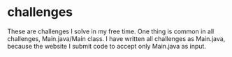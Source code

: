 challenges
==========

These are challenges I solve in my free time. One thing is common in all challenges, Main.java/Main class. 
I have written all challenges as Main.java, because the website I submit code to accept only Main.java as input.
